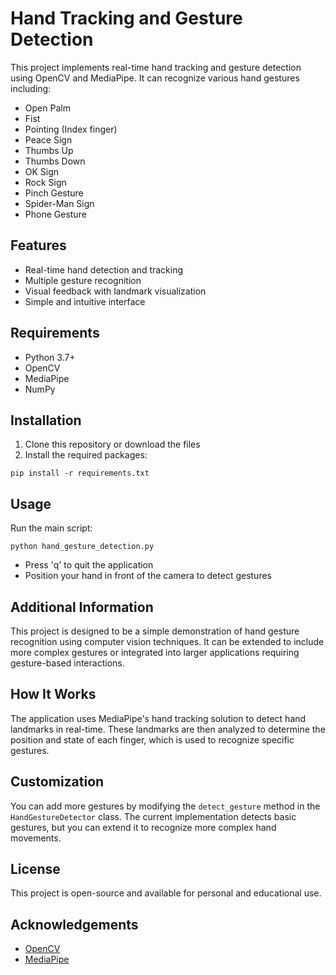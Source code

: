 # Hand Tracking and Gesture Detection

This project implements real-time hand tracking and gesture detection using OpenCV and MediaPipe. It can recognize various hand gestures including:

- Open Palm
- Fist
- Pointing (Index finger)
- Peace Sign
- Thumbs Up
- Thumbs Down
- OK Sign
- Rock Sign
- Pinch Gesture
- Spider-Man Sign
- Phone Gesture

## Features

- Real-time hand detection and tracking
- Multiple gesture recognition
- Visual feedback with landmark visualization
- Simple and intuitive interface

## Requirements

- Python 3.7+
- OpenCV
- MediaPipe
- NumPy

## Installation

1. Clone this repository or download the files
2. Install the required packages:

```
pip install -r requirements.txt
```

## Usage

Run the main script:

```
python hand_gesture_detection.py
```

- Press 'q' to quit the application
- Position your hand in front of the camera to detect gestures

## Additional Information

This project is designed to be a simple demonstration of hand gesture recognition using computer vision techniques. It can be extended to include more complex gestures or integrated into larger applications requiring gesture-based interactions.

## How It Works

The application uses MediaPipe's hand tracking solution to detect hand landmarks in real-time. These landmarks are then analyzed to determine the position and state of each finger, which is used to recognize specific gestures.

## Customization

You can add more gestures by modifying the `detect_gesture` method in the `HandGestureDetector` class. The current implementation detects basic gestures, but you can extend it to recognize more complex hand movements.

## License

This project is open-source and available for personal and educational use.

## Acknowledgements

- [OpenCV](https://opencv.org/)
- [MediaPipe](https://mediapipe.dev/)